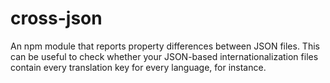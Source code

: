 # cross-json
An npm module that reports property differences between JSON files. This can be useful to check whether your JSON-based internationalization files contain every translation key for every language, for instance.
